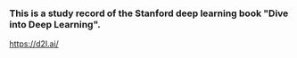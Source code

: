### This is a study record of the Stanford deep learning book "Dive into Deep Learning". 
https://d2l.ai/
